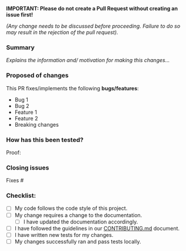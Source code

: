 **IMPORTANT: Please do not create a Pull Request without creating an issue first!**

_(Any change needs to be discussed before proceeding. Failure to do so may result in the rejection of the pull request)._

### Summary

<!-- Please provide enough information so that others can review your pull request. -->
<!-- For more information, see the CONTRIBUTING.md guide. -->

_Explains the information and/ motivation for making this changes..._


### Proposed of changes

This PR fixes/implements the following **bugs/features**:

- Bug 1
- Bug 2
- Feature 1
- Feature 2
- Breaking changes

<!-- What existing problem does the pull request solve? -->

### How has this been tested?

Proof:

<!-- Demonstrate the code is solid. Example: The exact commands you ran and their output or/ screenshots. -->

### Closing issues

Fixes #

### Checklist:

<!--- Go over all the following points, and put an `x` in all the boxes that apply. -->
<!--- If you're unsure about any of these, don't hesitate to ask. We're here to help! -->

- [ ] My code follows the code style of this project.
- [ ] My change requires a change to the documentation.
  - [ ] I have updated the documentation accordingly.
- [ ] I have followed the guidelines in our [CONTRIBUTING.md](https://github.com/kitabisa/mubeng/blob/master/.github/CONTRIBUTING.md) document.
- [ ] I have written new tests for my changes.
- [ ] My changes successfully ran and pass tests locally.